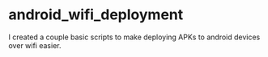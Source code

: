 # android_wifi_deployment
I created a couple basic scripts to make deploying APKs to android devices over wifi easier. 
